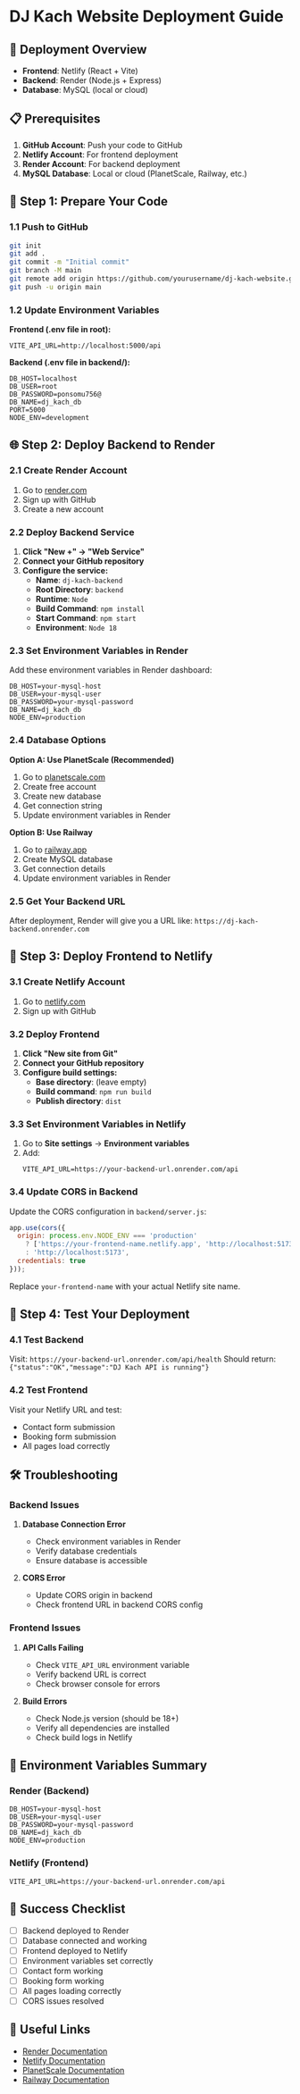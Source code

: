 # DJ Kach Website Deployment Guide

## 🚀 Deployment Overview

- **Frontend**: Netlify (React + Vite)
- **Backend**: Render (Node.js + Express)
- **Database**: MySQL (local or cloud)

## 📋 Prerequisites

1. **GitHub Account**: Push your code to GitHub
2. **Netlify Account**: For frontend deployment
3. **Render Account**: For backend deployment
4. **MySQL Database**: Local or cloud (PlanetScale, Railway, etc.)

## 🎯 Step 1: Prepare Your Code

### 1.1 Push to GitHub
```bash
git init
git add .
git commit -m "Initial commit"
git branch -M main
git remote add origin https://github.com/yourusername/dj-kach-website.git
git push -u origin main
```

### 1.2 Update Environment Variables

**Frontend (.env file in root):**
```env
VITE_API_URL=http://localhost:5000/api
```

**Backend (.env file in backend/):**
```env
DB_HOST=localhost
DB_USER=root
DB_PASSWORD=ponsomu756@
DB_NAME=dj_kach_db
PORT=5000
NODE_ENV=development
```

## 🌐 Step 2: Deploy Backend to Render

### 2.1 Create Render Account
1. Go to [render.com](https://render.com)
2. Sign up with GitHub
3. Create a new account

### 2.2 Deploy Backend Service
1. **Click "New +" → "Web Service"**
2. **Connect your GitHub repository**
3. **Configure the service:**
   - **Name**: `dj-kach-backend`
   - **Root Directory**: `backend`
   - **Runtime**: `Node`
   - **Build Command**: `npm install`
   - **Start Command**: `npm start`
   - **Environment**: `Node 18`

### 2.3 Set Environment Variables in Render
Add these environment variables in Render dashboard:

```env
DB_HOST=your-mysql-host
DB_USER=your-mysql-user
DB_PASSWORD=your-mysql-password
DB_NAME=dj_kach_db
NODE_ENV=production
```

### 2.4 Database Options
**Option A: Use PlanetScale (Recommended)**
1. Go to [planetscale.com](https://planetscale.com)
2. Create free account
3. Create new database
4. Get connection string
5. Update environment variables in Render

**Option B: Use Railway**
1. Go to [railway.app](https://railway.app)
2. Create MySQL database
3. Get connection details
4. Update environment variables in Render

### 2.5 Get Your Backend URL
After deployment, Render will give you a URL like:
`https://dj-kach-backend.onrender.com`

## 🎨 Step 3: Deploy Frontend to Netlify

### 3.1 Create Netlify Account
1. Go to [netlify.com](https://netlify.com)
2. Sign up with GitHub

### 3.2 Deploy Frontend
1. **Click "New site from Git"**
2. **Connect your GitHub repository**
3. **Configure build settings:**
   - **Base directory**: (leave empty)
   - **Build command**: `npm run build`
   - **Publish directory**: `dist`

### 3.3 Set Environment Variables in Netlify
1. Go to **Site settings** → **Environment variables**
2. Add:
   ```
   VITE_API_URL=https://your-backend-url.onrender.com/api
   ```

### 3.4 Update CORS in Backend
Update the CORS configuration in `backend/server.js`:

```javascript
app.use(cors({
  origin: process.env.NODE_ENV === 'production' 
    ? ['https://your-frontend-name.netlify.app', 'http://localhost:5173']
    : 'http://localhost:5173',
  credentials: true
}));
```

Replace `your-frontend-name` with your actual Netlify site name.

## 🔧 Step 4: Test Your Deployment

### 4.1 Test Backend
Visit: `https://your-backend-url.onrender.com/api/health`
Should return: `{"status":"OK","message":"DJ Kach API is running"}`

### 4.2 Test Frontend
Visit your Netlify URL and test:
- Contact form submission
- Booking form submission
- All pages load correctly

## 🛠️ Troubleshooting

### Backend Issues
1. **Database Connection Error**
   - Check environment variables in Render
   - Verify database credentials
   - Ensure database is accessible

2. **CORS Error**
   - Update CORS origin in backend
   - Check frontend URL in backend CORS config

### Frontend Issues
1. **API Calls Failing**
   - Check `VITE_API_URL` environment variable
   - Verify backend URL is correct
   - Check browser console for errors

2. **Build Errors**
   - Check Node.js version (should be 18+)
   - Verify all dependencies are installed
   - Check build logs in Netlify

## 📝 Environment Variables Summary

### Render (Backend)
```env
DB_HOST=your-mysql-host
DB_USER=your-mysql-user
DB_PASSWORD=your-mysql-password
DB_NAME=dj_kach_db
NODE_ENV=production
```

### Netlify (Frontend)
```env
VITE_API_URL=https://your-backend-url.onrender.com/api
```

## 🎉 Success Checklist

- [ ] Backend deployed to Render
- [ ] Database connected and working
- [ ] Frontend deployed to Netlify
- [ ] Environment variables set correctly
- [ ] Contact form working
- [ ] Booking form working
- [ ] All pages loading correctly
- [ ] CORS issues resolved

## 🔗 Useful Links

- [Render Documentation](https://render.com/docs)
- [Netlify Documentation](https://docs.netlify.com)
- [PlanetScale Documentation](https://planetscale.com/docs)
- [Railway Documentation](https://docs.railway.app) 